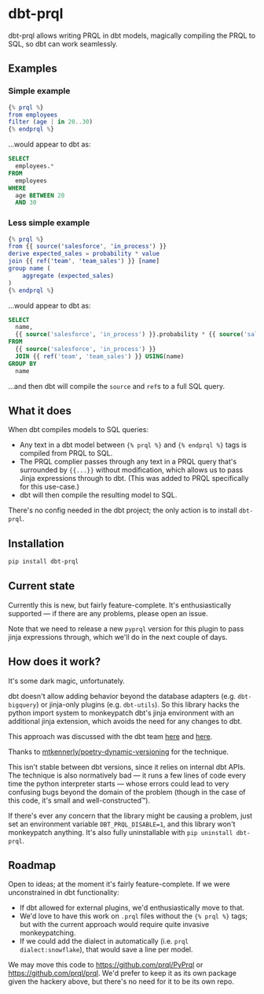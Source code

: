 # dbt-prql

dbt-prql allows writing PRQL in dbt models, magically compiling the PRQL to SQL,
so dbt can work seamlessly.

## Examples

### Simple example

```elm
{% prql %}
from employees
filter (age | in 20..30)
{% endprql %}
```

...would appear to dbt as:

```sql
SELECT
  employees.*
FROM
  employees
WHERE
  age BETWEEN 20
  AND 30
```

### Less simple example

```elm
{% prql %}
from {{ source('salesforce', 'in_process') }}
derive expected_sales = probability * value
join {{ ref('team', 'team_sales') }} [name]
group name (
    aggregate (expected_sales)
)
{% endprql %}
```

...would appear to dbt as:

```sql
SELECT
  name,
  {{ source('salesforce', 'in_process') }}.probability * {{ source('salesforce', 'in_process') }}.value AS expected_sales
FROM
  {{ source('salesforce', 'in_process') }}
  JOIN {{ ref('team', 'team_sales') }} USING(name)
GROUP BY
  name
```

...and then dbt will compile the `source` and `ref`s to a full SQL query.

## What it does

When dbt compiles models to SQL queries:

- Any text in a dbt model between `{% prql %}` and `{% endprql %}` tags is
  compiled from PRQL to SQL.
- The PRQL complier passes through any text in a PRQL query that's surrounded by
  `{{...}}`  without modification, which allows us to pass Jinja expressions
  through to dbt. (This was added to PRQL specifically for this use-case.)
- dbt will then compile the resulting model to SQL.

There's no config needed in the dbt project; the only action is to install
`dbt-prql`.

## Installation

```sh
pip install dbt-prql
```

## Current state

Currently this is new, but fairly feature-complete. It's enthusiastically
supported — if there are any problems, please open an issue.

Note that we need to release a new `pyprql` version for this plugin to pass
jinja expressions through, which we'll do in the next couple of days.

## How does it work?

It's some dark magic, unfortunately.

dbt doesn't allow adding behavior beyond the database adapters (e.g.
`dbt-bigquery`) or jinja-only plugins (e.g. `dbt-utils`). So this library hacks
the python import system to monkeypatch dbt's jinja environment with an
additional jinja extension, which avoids the need for any changes to dbt.

This approach was discussed with the dbt team
[here](https://github.com/prql/prql/issues/375) and [here](https://github.com/prql/prql/issues/13).

Thanks to
[mtkennerly/poetry-dynamic-versioning](https://github.com/mtkennerly/poetry-dynamic-versioning)
for the technique.

This isn't stable between dbt versions, since it relies on internal dbt APIs.
The technique is also normatively bad — it runs a few lines of code every time
the python interpreter starts — whose errors could lead to very confusing bugs
beyond the domain of the problem (though in the case of this code, it's small
and well-constructed™).

If there's ever any concern that the library might be causing a problem, just
set an environment variable `DBT_PRQL_DISABLE=1`, and this library won't
monkeypatch anything. It's also fully uninstallable with `pip uninstall
dbt-prql`.

## Roadmap

Open to ideas; at the moment it's fairly feature-complete. If we were
unconstrained in dbt functionality:

- If dbt allowed for external plugins, we'd enthusiastically move to that.
- We'd love to have this work on `.prql` files without the `{% prql %}` tags;
  but with the current approach would require quite invasive monkeypatching.
- If we could add the dialect in automatically (i.e. `prql dialect:snowflake`),
  that would save a line per model.

We may move this code to <https://github.com/prql/PyPrql> or
<https://github.com/prql/prql>. We'd prefer to keep it as its own package given
the hackery above, but there's no need for it to be its own repo.
